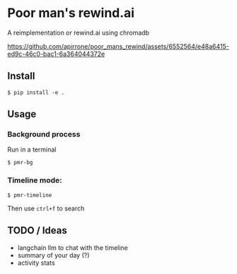 # Poor man's rewind.ai

A reimplementation or rewind.ai using chromadb



https://github.com/apirrone/poor_mans_rewind/assets/6552564/e48a6415-ed9c-46c0-bac1-6a364044372e



## Install

```console
$ pip install -e .
```

## Usage
### Background process
Run in a terminal  
```console
$ pmr-bg
```

### Timeline mode: 

```console
$ pmr-timeline
```

Then use `ctrl+f` to search


## TODO / Ideas
- langchain llm to chat with the timeline
- summary of your day (?)
- activity stats
  
